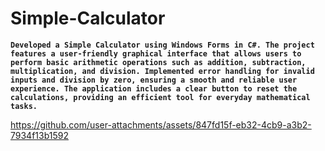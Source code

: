 # Simple-Calculator

**`Developed a Simple Calculator using Windows Forms in C#. The project features a user-friendly graphical interface that allows users to perform basic arithmetic operations such as addition, subtraction, multiplication, and division. Implemented error handling for invalid inputs and division by zero, ensuring a smooth and reliable user experience. The application includes a clear button to reset the calculations, providing an efficient tool for everyday mathematical tasks.`**

https://github.com/user-attachments/assets/847fd15f-eb32-4cb9-a3b2-7934f13b1592
